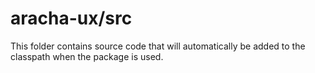 # aracha-ux/src

This folder contains source code that will automatically be added to the classpath when
the package is used.

